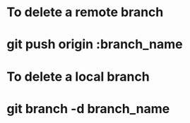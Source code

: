 # To delete a remote branch
# git push origin :branch_name


# To delete a local branch
# git branch -d branch_name